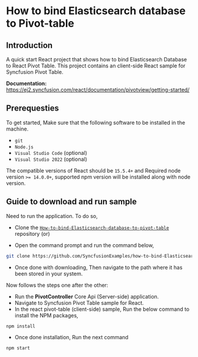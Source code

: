 # How to bind Elasticsearch database to Pivot-table

## Introduction

A quick start React project that shows how to bind Elasticsearch Database to React Pivot Table. This project contains an client-side React sample for Syncfusion Pivot Table.

**Documentation:** https://ej2.syncfusion.com/react/documentation/pivotview/getting-started/

## Prerequesties

To get started, Make sure that the following software to be installed in the machine.

* `git`
* `Node.js`
* `Visual Studio Code` (optional)
* `Visual Studio 2022` (optional)

The compatible versions of React should be `15.5.4+` and Required node version `>= 14.0.0+`, supported npm version will be installed along with node version.

## Guide to download and run sample

Need to run the application. To do so,

* Clone the [`How-to-bind-Elasticsearch-database-to-pivot-table`](https://github.com/SyncfusionExamples/how-to-bind-Elasticsearch-database-to-pivot-table) repository (or)

* Open the command prompt and run the command below,

```sh
git clone https://github.com/SyncfusionExamples/how-to-bind-Elasticsearch-database-to-pivot-table.git
```

* Once done with downloading, Then navigate to the path where it has been stored in your system.

Now follows the steps one after the other:

* Run the **PivotController** Core Api (Server-side) application.
* Navigate to Syncfusion Pivot Table sample for React.
* In the react pivot-table (client-side) sample, Run the below command to install the NPM packages,
```sh
npm install
```
* Once done installation, Run the next command
```sh
npm start
```
